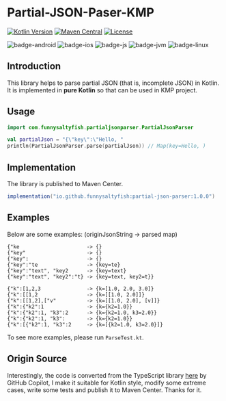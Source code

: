 # Partial-JSON-Paser-KMP

[![Kotlin Version](https://img.shields.io/badge/Kotlin-1.9.0-B125EA?logo=kotlin)](https://kotlinlang.org)
[![Maven Central](https://img.shields.io/maven-central/v/io.github.funnysaltyfish/partial-json-parser.svg?label=Maven%20Central)](https://central.sonatype.com/artifact/de.peilicke.sascha/kase64)
[![License](http://img.shields.io/:License-Apache-blue.svg)](http://www.apache.org/licenses/LICENSE-2.0.html)

![badge-android](http://img.shields.io/badge/Platform-Android-brightgreen.svg?logo=android)
![badge-ios](http://img.shields.io/badge/Platform-iOS-orange.svg?logo=apple)
![badge-js](http://img.shields.io/badge/Platform-NodeJS-yellow.svg?logo=javascript)
![badge-jvm](http://img.shields.io/badge/Platform-JVM-red.svg?logo=openjdk)
![badge-linux](http://img.shields.io/badge/Platform-Linux-lightgrey.svg?logo=linux)

## Introduction
This library helps to parse partial JSON (that is, incomplete JSON) in Kotlin. It is implemented in **pure Kotlin** so that can be used in KMP project.

## Usage
```kotlin
import com.funnysaltyfish.partialjsonparser.PartialJsonParser

val partialJson = "{\"key\":\"Hello, "
println(PartialJsonParser.parse(partialJson)) // Map(key=Hello, )
```

## Implementation
The library is published to Maven Center.

```groovy
implementation("io.github.funnysaltyfish:partial-json-parser:1.0.0")
```

## Examples
Below are some examples: (originJsonString -> parsed map)
```
{"ke                      -> {}
{"key"                    -> {}
{"key":                   -> {}
{"key":"te                -> {key=te}
{"key":"text", "key2      -> {key=text}
{"key":"text", "key2":"t} -> {key=text, key2=t}}

{"k":[1,2,3               -> {k=[1.0, 2.0, 3.0]}
{"k":[[1,2                -> {k=[[1.0, 2.0]]}
{"k":[[1,2],["v"          -> {k=[[1.0, 2.0], [v]]}
{"k":{"k2":1              -> {k={k2=1.0}}
{"k":{"k2":1, "k3":2      -> {k={k2=1.0, k3=2.0}}
{"k":{"k2":1, "k3":       -> {k={k2=1.0}}
{"k":[{"k2":1, "k3":2     -> {k=[{k2=1.0, k3=2.0}]}
```

To see more examples, please run `ParseTest.kt`.

## Origin Source
Interestingly, the code is converted from the TypeScript library [here](https://github.com/SimonTart/json-fragment-parser) by GitHub Copilot, I make it suitable for Kotlin style, modify some extreme cases, write some tests and publish it to Maven Center. Thanks for it.